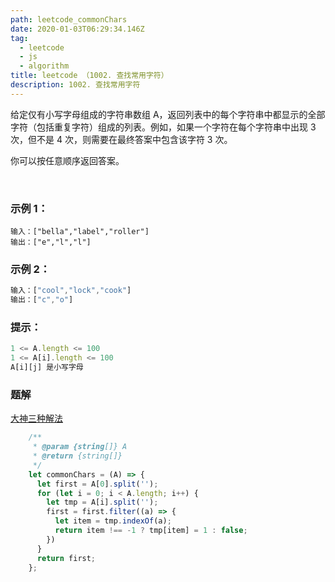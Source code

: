 ```yaml
---
path: leetcode_commonChars
date: 2020-01-03T06:29:34.146Z
tag:
  - leetcode
  - js
  - algorithm
title: leetcode （1002. 查找常用字符）
description: 1002. 查找常用字符
---
```

给定仅有小写字母组成的字符串数组 A，返回列表中的每个字符串中都显示的全部字符（包括重复字符）组成的列表。例如，如果一个字符在每个字符串中出现 3 次，但不是 4 次，则需要在最终答案中包含该字符 3 次。

你可以按任意顺序返回答案。

 

### 示例 1：
```javasrcpt
输入：["bella","label","roller"]
输出：["e","l","l"]
```
### 示例 2：
```javascript
输入：["cool","lock","cook"]
输出：["c","o"]
```

### 提示：
```javascript
1 <= A.length <= 100
1 <= A[i].length <= 100
A[i][j] 是小写字母
```

### 题解
  [大神三种解法](https://leetcode-cn.com/problems/find-common-characters/solution/js-by-blzbanme/)

```javascript
    /**
     * @param {string[]} A
     * @return {string[]}
     */
    let commonChars = (A) => {
      let first = A[0].split('');
      for (let i = 0; i < A.length; i++) {
        let tmp = A[i].split('');
        first = first.filter((a) => {
          let item = tmp.indexOf(a);
          return item !== -1 ? tmp[item] = 1 : false;
        })
      }
      return first;
    };
```



